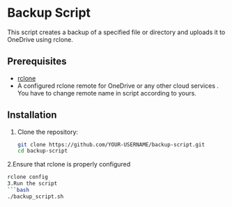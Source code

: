 # Backup Script

This script creates a backup of a specified file or directory and uploads it to OneDrive using rclone.

## Prerequisites

- [rclone](https://rclone.org/)
- A configured rclone remote for OneDrive or any other cloud services . You have to change remote name in script according to yours.

## Installation

1. Clone the repository:
   ```bash
   git clone https://github.com/YOUR-USERNAME/backup-script.git
   cd backup-script
2.Ensure that rclone is properly configured 
  ```bash
  rclone config
3.Run the script
  ```bash
./backup_script.sh

  
